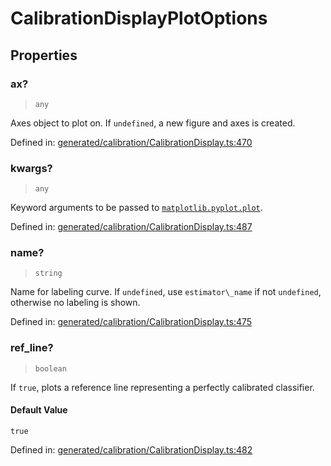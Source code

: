 # CalibrationDisplayPlotOptions

## Properties

### ax?

> `any`

Axes object to plot on. If `undefined`, a new figure and axes is created.

Defined in:  [generated/calibration/CalibrationDisplay.ts:470](https://github.com/transitive-bullshit/scikit-learn-ts/blob/b59c1ff/packages/sklearn/src/generated/calibration/CalibrationDisplay.ts#L470)

### kwargs?

> `any`

Keyword arguments to be passed to [`matplotlib.pyplot.plot`](https://matplotlib.org/stable/api/_as_gen/matplotlib.pyplot.plot.html#matplotlib.pyplot.plot "(in Matplotlib v3.7.1)").

Defined in:  [generated/calibration/CalibrationDisplay.ts:487](https://github.com/transitive-bullshit/scikit-learn-ts/blob/b59c1ff/packages/sklearn/src/generated/calibration/CalibrationDisplay.ts#L487)

### name?

> `string`

Name for labeling curve. If `undefined`, use `estimator\_name` if not `undefined`, otherwise no labeling is shown.

Defined in:  [generated/calibration/CalibrationDisplay.ts:475](https://github.com/transitive-bullshit/scikit-learn-ts/blob/b59c1ff/packages/sklearn/src/generated/calibration/CalibrationDisplay.ts#L475)

### ref\_line?

> `boolean`

If `true`, plots a reference line representing a perfectly calibrated classifier.

#### Default Value

`true`

Defined in:  [generated/calibration/CalibrationDisplay.ts:482](https://github.com/transitive-bullshit/scikit-learn-ts/blob/b59c1ff/packages/sklearn/src/generated/calibration/CalibrationDisplay.ts#L482)
